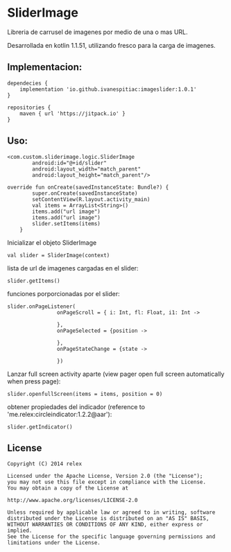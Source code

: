 # SliderImage

Libreria de carrusel de imagenes por medio de una o mas URL.

Desarrollada en kotlin 1.1.51, utilizando fresco para la carga de imagenes.

## Implementacion:

```
dependecies {
    implementation 'io.github.ivanespitiac:imageslider:1.0.1'
}
```
 
```
repositories {
    maven { url 'https://jitpack.io' }
}
```

## Uso:

```
<com.custom.sliderimage.logic.SliderImage
        android:id="@+id/slider"
        android:layout_width="match_parent"
        android:layout_height="match_parent"/>
```             
  
```
override fun onCreate(savedInstanceState: Bundle?) {
        super.onCreate(savedInstanceState)
        setContentView(R.layout.activity_main)
        val items = ArrayList<String>()
        items.add("url image")
        items.add("url image")
        slider.setItems(items)
    }
```

Inicializar el objeto SliderImage

```
val slider = SliderImage(context)
```


lista de url de imagenes cargadas en el slider:

```
slider.getItems()
```

funciones porporcionadas por el slider:

```
slider.onPageListener(
                onPageScroll = { i: Int, fl: Float, i1: Int ->
                    
                },
                onPageSelected = {position ->

                },
                onPageStateChange = {state ->

                })
```

Lanzar full screen activity aparte (view pager open full screen automatically when press page):

```
slider.openfullScreen(items = items, position = 0)
```

obtener propiedades del indicador (reference to 'me.relex:circleindicator:1.2.2@aar'):

```
slider.getIndicator()
```

## License

```
Copyright (C) 2014 relex

Licensed under the Apache License, Version 2.0 (the "License");
you may not use this file except in compliance with the License.
You may obtain a copy of the License at

http://www.apache.org/licenses/LICENSE-2.0

Unless required by applicable law or agreed to in writing, software
distributed under the License is distributed on an "AS IS" BASIS,
WITHOUT WARRANTIES OR CONDITIONS OF ANY KIND, either express or implied.
See the License for the specific language governing permissions and
limitations under the License.
```

